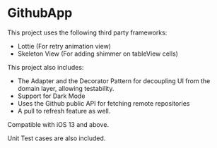 # GithubApp

This project uses the following third party frameworks:
- Lottie (For retry animation view)
- Skeleton View (For adding shimmer on tableView cells)

This project also includes:
-  The Adapter and the Decorator Pattern for decoupling UI from the domain layer, allowing testability.
-  Support for Dark Mode
-  Uses the Github public API for fetching remote repositories
-  A pull to refresh feature as well.

Compatible with iOS 13 and above.

Unit Test cases are also included.

